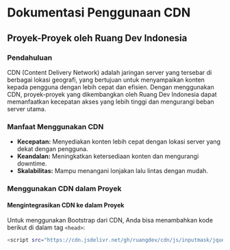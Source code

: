# Dokumentasi Penggunaan CDN
## Proyek-Proyek oleh Ruang Dev Indonesia

### Pendahuluan
CDN (Content Delivery Network) adalah jaringan server yang tersebar di berbagai lokasi geografi, yang bertujuan untuk menyampaikan konten kepada pengguna dengan lebih cepat dan efisien. Dengan menggunakan CDN, proyek-proyek yang dikembangkan oleh Ruang Dev Indonesia dapat memanfaatkan kecepatan akses yang lebih tinggi dan mengurangi beban server utama.

### Manfaat Menggunakan CDN
- **Kecepatan:** Menyediakan konten lebih cepat dengan lokasi server yang dekat dengan pengguna.
- **Keandalan:** Meningkatkan ketersediaan konten dan mengurangi downtime.
- **Skalabilitas:** Mampu menangani lonjakan lalu lintas dengan mudah.

### Menggunakan CDN dalam Proyek
#### Mengintegrasikan CDN ke dalam Proyek
Untuk menggunakan Bootstrap dari CDN, Anda bisa menambahkan kode berikut di dalam tag `<head>`:
```bash
<script src="https://cdn.jsdelivr.net/gh/ruangdev/cdn/js/inputmask/jquery.inputmask.min.js" integrity="sha384-9Fu4odnMwVrefPIJA7dvRxpA2/eb0Ti9D6ZgDSytHqzVd7JYLYqGeLnqBB2QCTEv" crossorigin="anonymous"></script>
